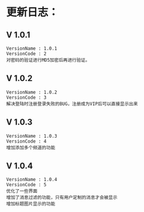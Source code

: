 # 更新日志：
## V 1.0.1
	VersionName : 1.0.1
	VersionCode : 2
	对密码的验证进行MD5加密后再进行验证。

## V 1.0.2
	VersionName : 1.0.2
	VersionCode : 3
	解决登陆时注册登录失败的BUG，注册成为VIP后可以直接显示出来

## V 1.0.3
	VersionName : 1.0.3
	VersionCode : 4
	增加添加多个频道的功能

## V 1.0.4
	VersionName : 1.0.4
	VersionCode : 5
	优化了一些界面
    增加了消息过滤的功能，只有用户定制的消息才会被显示
    增加标题图片显示的功能

